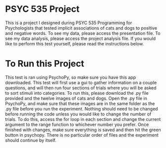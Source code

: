 # PSYC 535 Project
This is a project I designed during PSYC 535 Programming for Psychologists that tested implicit associations of cats and dogs to positive and negative words. To see my data, please access the presentation file. To see my data analysis, please access the project analysis file. If you would like to perform this test yourself, please read the instructions below.

# To Run this Project
This test is ran using PsychoPy, so make sure you have this app downloaded. This test will first use a gui to gather information on a couple questions, and will then run four sections of trials where you will be asked to sort stimuli into categories. To run this, please download the .py file provided and the twelve images of cats and dogs. Open the .py file in PsychoPy, and make sure that these images are in the same folder as the .py file before you run the experiment. Nothing should need to be changed before running the code unless you would like to change the number of trials. To do this, access the for loop in each section and change the current argument to the range function to whichever number you prefer. Once finished with changes, make sure everything is saved and then hit the green button in psychopy. There is no particular order of files and the experiment should continue by itself.
